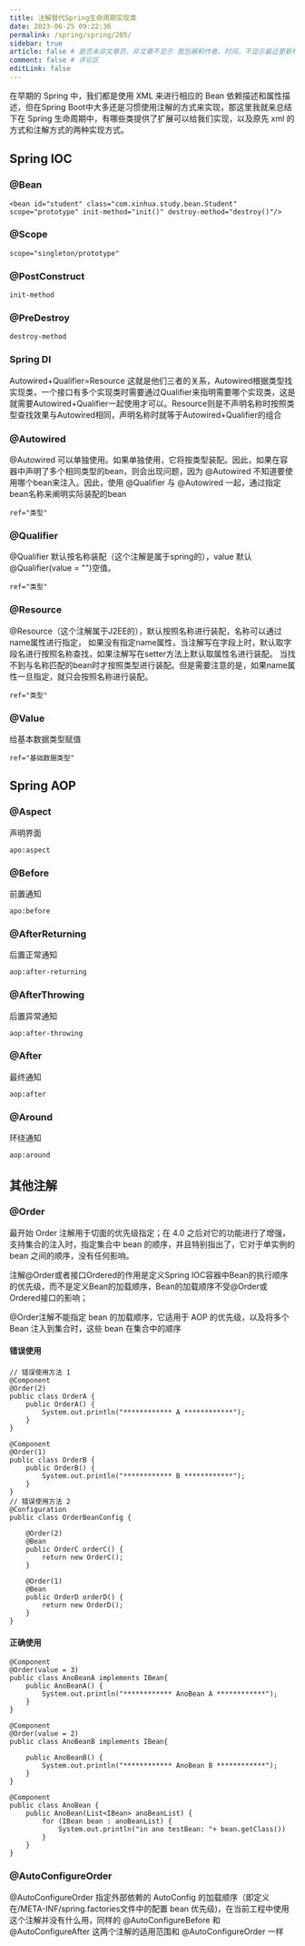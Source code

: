 ```yaml
---
title: 注解替代Spring生命周期实现类
date: 2023-06-25 09:22:36
permalink: /spring/spring/205/
sidebar: true
article: false # 是否未非文章页，非文章不显示 面包屑和作者、时间，不显示最近更新栏，不会参与到最近更新文章的数据计算中
comment: false # 评论区
editLink: false
---
```



在早期的 Spring 中，我们都是使用 XML 来进行相应的 Bean 依赖描述和属性描述，但在Spring Boot中大多还是习惯使用注解的方式来实现，那这里我就来总结下在 Spring 生命周期中，有哪些类提供了扩展可以给我们实现，以及原先 xml 的方式和注解方式的两种实现方式。

## Spring IOC
### @Bean
```
<bean id="student" class="com.xinhua.study.bean.Student" scope="prototype" init-method="init()" destroy-method="destroy()"/>
```
### @Scope
```
scope="singleton/prototype"
```
### @PostConstruct
```
init-method
```
### @PreDestroy
```
destroy-method
```

### Spring DI
Autowired+Qualifier=Resource 这就是他们三者的关系，Autowired根据类型找实现类，一个接口有多个实现类时需要通过Qualifier来指明需要哪个实现类，这是就需要Autowired+Qualifier一起使用才可以。Resource则是不声明名称时按照类型查找效果与Autowired相同，声明名称时就等于Autowired+Qualifier的组合

### @Autowired
@Autowired 可以单独使用。如果单独使用，它将按类型装配。因此，如果在容器中声明了多个相同类型的bean，则会出现问题，因为 @Autowired 不知道要使用哪个bean来注入。因此，使用 @Qualifier 与 @Autowired 一起，通过指定bean名称来阐明实际装配的bean
```
ref="类型"
```
### @Qualifier
@Qualifier 默认按名称装配（这个注解是属于spring的），value 默认@Qualifier(value = "")空值。
```
ref="类型"
```
### @Resource
@Resource（这个注解属于J2EE的），默认按照名称进行装配，名称可以通过name属性进行指定， 如果没有指定name属性，当注解写在字段上时，默认取字段名进行按照名称查找，如果注解写在setter方法上默认取属性名进行装配。 当找不到与名称匹配的bean时才按照类型进行装配。但是需要注意的是，如果name属性一旦指定，就只会按照名称进行装配。
```
ref="类型"
```
### @Value
给基本数据类型赋值
```
ref="基础数据类型"
```
## Spring AOP
### @Aspect
声明界面
```
apo:aspect
```
### @Before
前置通知
```
apo:before
```
### @AfterReturning
后置正常通知
```
aop:after-returning
```
### @AfterThrowing
后置异常通知
```
aop:after-throwing
```
### @After
最终通知
```
aop:after
```
### @Around
环绕通知
```
aop:around
```

## 其他注解
### @Order
最开始 Order 注解用于切面的优先级指定；在 4.0 之后对它的功能进行了增强，支持集合的注入时，指定集合中 bean 的顺序，并且特别指出了，它对于单实例的 bean 之间的顺序，没有任何影响。

注解@Order或者接口Ordered的作用是定义Spring IOC容器中Bean的执行顺序的优先级，而不是定义Bean的加载顺序，Bean的加载顺序不受@Order或Ordered接口的影响；

@Order注解不能指定 bean 的加载顺序，它适用于 AOP 的优先级，以及将多个 Bean 注入到集合时，这些 bean 在集合中的顺序
#### 错误使用
```
// 错误使用方法 1
@Component
@Order(2)
public class OrderA {
    public OrderA() {
        System.out.println("************ A ************");
    }
}

@Component
@Order(1)
public class OrderB {
    public OrderB() {
        System.out.println("************ B ************");
    }
}
// 错误使用方法 2
@Configuration
public class OrderBeanConfig {
 
    @Order(2)
    @Bean
    public OrderC orderC() {
        return new OrderC();
    }
 
    @Order(1)
    @Bean
    public OrderD orderD() {
        return new OrderD();
    }
}
```
#### 正确使用
```
@Component
@Order(value = 3)
public class AnoBeanA implements IBean{
    public AnoBeanA() {
        System.out.println("************ AnoBean A ************");
    }
}

@Component
@Order(value = 2)
public class AnoBeanB implements IBean{
 
    public AnoBeanB() {
        System.out.println("************ AnoBean B ************");
    }
}

@Component
public class AnoBean {
    public AnoBean(List<IBean> anoBeanList) {
        for (IBean bean : anoBeanList) {
            System.out.println("in ano testBean: "+ bean.getClass())
        }
    }
}
```
### @AutoConfigureOrder
@AutoConfigureOrder 指定外部依赖的 AutoConfig 的加载顺序（即定义在/META-INF/spring.factories文件中的配置 bean 优先级)，在当前工程中使用这个注解并没有什么用，同样的 @AutoConfigureBefore 和 @AutoConfigureAfter 这两个注解的适用范围和 @AutoConfigureOrder 一样